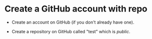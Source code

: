 # Create a GitHub account with repo

* Create an account on GitHub (if you don't already have one).

* Create a repository on GitHub called "test" which is *public*.
